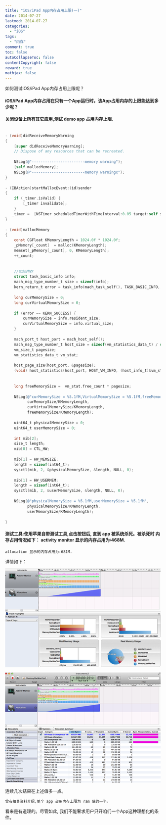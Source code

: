 ```yaml
---
title: "iOS/iPad App内存占用上限(一)"
date: 2014-07-27
lastmod: 2014-07-27
categories:
  - "iOS"
tags:
  - "内存"
comment: true
toc: false
autoCollapseToc: false
contentCopyright: false
reward: true
mathjax: false
---
```


如何测试iOS/iPad App内存占用上限呢？


#### iOS/iPad App内存占用在只有一个App运行时，该App占用内存的上限能达到多少呢？
#### 关闭设备上所有其它应用,测试 demo app 占用内存上限.
``` objective-c

- (void)didReceiveMemoryWarning
{
    [super didReceiveMemoryWarning];
    // Dispose of any resources that can be recreated.
    
    NSLog(@"------------------------memory warning");
    [self mallocMemory];
    NSLog(@"------------------------memory warningx");
}

- (IBAction)startMallocEvent:(id)sender
{
    if (_timer.isValid) {
        [_timer invalidate];
    }
   _timer =  [NSTimer scheduledTimerWithTimeInterval:0.05 target:self selector:@selector(mallocMemory) userInfo:nil repeats:YES];
}

- (void)mallocMemory
{
    const CGFloat KMemoryLength = 1024.0f * 1024.0f;
    _pMemory[_count]  = malloc(KMemoryLength);
    memset(_pMemory[_count], 0, KMemoryLength);
    ++_count;
    

    //实际内存
    struct task_basic_info info;
    mach_msg_type_number_t size = sizeof(info);
    kern_return_t error = task_info(mach_task_self(), TASK_BASIC_INFO, (task_info_t)&info, &size);
    
    long curMemorySize = 0;
    long curVirtualMemorySize = 0;
    
    if (error == KERN_SUCCESS) {
        curMemorySize = info.resident_size;
        curVirtualMemorySize = info.virtual_size;
    }
    
    mach_port_t host_port = mach_host_self();
    mach_msg_type_number_t host_size = sizeof(vm_statistics_data_t) / sizeof(integer_t);
    vm_size_t pagesize;
    vm_statistics_data_t vm_stat;
    
    host_page_size(host_port, &pagesize);
    (void) host_statistics(host_port, HOST_VM_INFO, (host_info_t)&vm_stat, &host_size);
    
    
    long freeMemorySize =  vm_stat.free_count * pagesize;
    
    NSLog(@"curMemorySize = %5.1fM,VirtualMemorySize = %5.1fM,freeMemorySize = %5.1fM",
          curMemorySize/KMemoryLength,
          curVirtualMemorySize/KMemoryLength,
          freeMemorySize/KMemoryLength);
    
    uint64_t physicalMemorySize = 0;
    uint64_t userMemorySize = 0;
    
    int mib[2];
    size_t length;
    mib[0] = CTL_HW;
    
    mib[1] = HW_MEMSIZE;
    length = sizeof(int64_t);
    sysctl(mib, 2, &physicalMemorySize, &length, NULL, 0);
    
    mib[1] = HW_USERMEM;
    length = sizeof(int64_t);
    sysctl(mib, 2, &userMemorySize, &length, NULL, 0);
    
    NSLog(@"physicalMemorySize = %5.1fM,userMemorySize = %5.1fM",
          physicalMemorySize/KMemoryLength,
          userMemorySize/KMemoryLength);
    
}


```

#### 测试工具:使用苹果自带测试工具,点击按钮后, 直到 app 被系统杀死。被杀死时    内存占用情况如下：    activity monitor 显示的内存占用为:468M.
    allocation 显示的内存占用为:681M. 
    

详情如下：
   
   ![image](/images/post/2014-07-27-ping-guo-app-nei-cun-zhan-yong-shang-xian/1.png)
    
  ![image](/images/post/2014-07-27-ping-guo-app-nei-cun-zhan-yong-shang-xian/2.png)
    
  
连续几次结果在上述值多一点。

    曾有相关资料介绍,单个 app 占用内存上限为 ram 值的一半。
    
看来是有道理的。尽管如此, 我们不能奢求用户只开咱们一个App这种理想化的条件。


